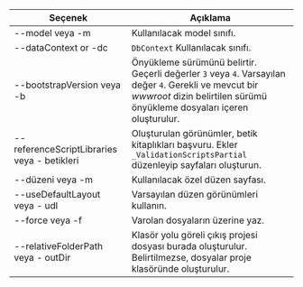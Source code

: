 <!-- Options common to Razor Pages and Controller -->
| Seçenek               | Açıklama|
| ----------------- | ------------ |
| --model veya -m  | Kullanılacak model sınıfı. |
| --dataContext or -dc  | `DbContext` Kullanılacak sınıfı. |
| --bootstrapVersion veya -b  | Önyükleme sürümünü belirtir. Geçerli değerler `3` veya `4`. Varsayılan değer `4`. Gerekli ve mevcut bir *wwwroot* dizin belirtilen sürümü önyükleme dosyaları içeren oluşturulur. |
| --referenceScriptLibraries veya - betikleri |  Oluşturulan görünümler, betik kitaplıkları başvuru. Ekler `_ValidationScriptsPartial` düzenleyip sayfaları oluşturun. |
| --düzeni veya -m | Kullanılacak özel düzen sayfası. |
| --useDefaultLayout veya - udl | Varsayılan düzen görünümleri kullanın. |
| --force veya -f | Varolan dosyaların üzerine yaz. |
| --relativeFolderPath veya - outDir | Klasör yolu göreli çıkış projesi dosyası burada oluşturulur. Belirtilmezse, dosyalar proje klasöründe oluşturulur. |
